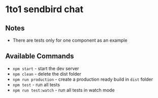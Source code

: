 # 1to1 sendbird chat

## Notes
 - There are tests only for one component as an example

## Available Commands

- `npm start` - start the dev server
- `npm clean` - delete the dist folder
- `npm run production` - create a production ready build in `dist` folder
- `npm test` - run all tests
- `npm run test:watch` - run all tests in watch mode
